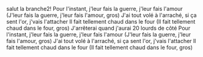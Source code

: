 <p>salut la branche2!
Pour l'instant, j'leur fais la guerre, j'leur fais l'amour
(J'leur fais la guerre, j'leur fais l'amour, gros)
J'ai tout volé à l'arraché, si ça sent l'or, j'vais l'attacher
Il fait tellement chaud dans le four
(Il fait tellement chaud dans le four, gros)
J'arrêterai quand j'aurai 20 lourds de côté
Pour l'instant, j'leur fais la guerre, j'leur fais l'amour
(J'leur fais la guerre, j'leur fais l'amour, gros)
J'ai tout volé à l'arraché, si ça sent l'or, j'vais l'attacher
Il fait tellement chaud dans le four
(Il fait tellement chaud dans le four, gros)</p>